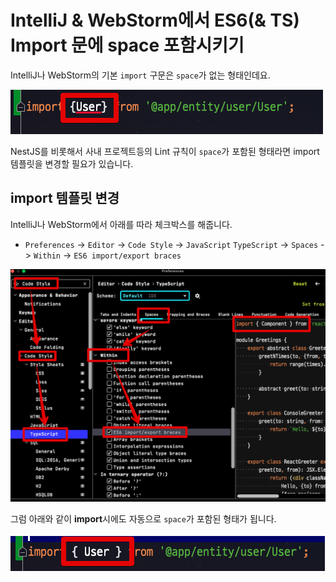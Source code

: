 # IntelliJ & WebStorm에서 ES6(& TS) Import 문에 space 포함시키기

IntelliJ나 WebStorm의 기본 `import` 구문은 `space`가 없는 형태인데요.

![1](./images/1.png)

NestJS를 비롯해서 사내 프로젝트등의 Lint 규칙이 `space`가 포함된 형태라면 import 템플릿을 변경할 필요가 있습니다.

## import 템플릿 변경

IntelliJ나 WebStorm에서 아래를 따라 체크박스를 해줍니다.

* `Preferences` -> `Editor` -> `Code Style` -> `JavaScript` `TypeScript` -> `Spaces` -> `Within` -> `ES6 import/export braces`

![settings](./images/settings.png)

그럼 아래와 같이 **import**시에도 자동으로 `space`가 포함된 형태가 됩니다.

![2](./images/2.png)